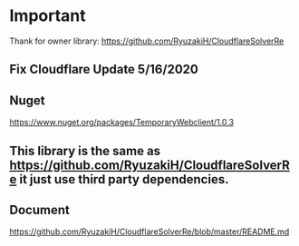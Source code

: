 # Important
Thank for owner library: https://github.com/RyuzakiH/CloudflareSolverRe

## Fix Cloudflare Update 5/16/2020

## Nuget
https://www.nuget.org/packages/TemporaryWebclient/1.0.3

## This library is the same as https://github.com/RyuzakiH/CloudflareSolverRe it just use third party dependencies.
## Document 
https://github.com/RyuzakiH/CloudflareSolverRe/blob/master/README.md
